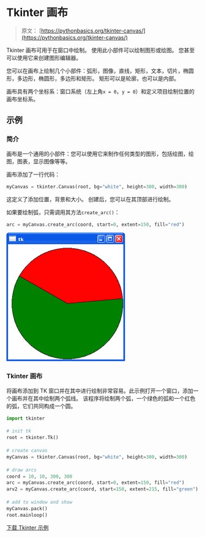 # Tkinter 画布

> 原文： [https://pythonbasics.org/tkinter-canvas/](https://pythonbasics.org/tkinter-canvas/)

Tkinter 画布可用于在窗口中绘制。 使用此小部件可以绘制图形或绘图。 您甚至可以使用它来创建图形编辑器。

您可以在画布上绘制几个小部件：弧形，图像，直线，矩形，文本，切片，椭圆形，多边形，椭圆形，多边形和矩形。 矩形可以是轮廓，也可以是内部。

画布具有两个坐标系：窗口系统（左上角`x = 0`，`y = 0`）和定义项目绘制位置的画布坐标系。



## 示例

### 简介

画布是一个通用的小部件：您可以使用它来制作任何类型的图形，包括绘图，绘图，图表，显示图像等等。

画布添加了一行代码：

```py
myCanvas = tkinter.Canvas(root, bg="white", height=300, width=300)

```

这定义了添加位置，背景和大小。 创建后，您可以在其顶部进行绘制。

如果要绘制弧，只需调用其方法`create_arc()`：

```py
arc = myCanvas.create_arc(coord, start=0, extent=150, fill="red")

```

![tkinter canvas](img/be2842c0ef133ea766f753872ae8c324.jpg)

### Tkinter 画布

将画布添加到 TK 窗口并在其中进行绘制非常容易。此示例打开一个窗口，添加一个画布并在其中绘制两个弧线。 该程序将绘制两个弧，一个绿色的弧和一个红色的弧，它们共同构成一个圆。

```py
import tkinter

# init tk
root = tkinter.Tk()

# create canvas
myCanvas = tkinter.Canvas(root, bg="white", height=300, width=300)

# draw arcs
coord = 10, 10, 300, 300
arc = myCanvas.create_arc(coord, start=0, extent=150, fill="red")
arv2 = myCanvas.create_arc(coord, start=150, extent=215, fill="green")

# add to window and show
myCanvas.pack()
root.mainloop()

```

[下载 Tkinter 示例](https://gum.co/ErLc)